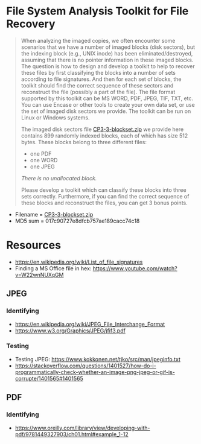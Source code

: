 # File System Analysis Toolkit for File Recovery

> When analyzing the imaged copies, we often encounter some scenarios that we have a number of imaged blocks (disk sectors), but the indexing block (e.g., UNIX inode) has been eliminated/destroyed, assuming that there is no pointer information in these imaged blocks. The question is how to design and develop a toolkit to help to recover these files by first classifying the blocks into a number of sets according to file signatures. And then for each set of blocks, the toolkit should find the correct sequence of these sectors and reconstruct the file (possibly a part of the file). The file format supported by this toolkit can be MS WORD, PDF, JPEG, TIF, TXT, etc.  You can use Encase or other tools to create your own data set, or use the set of imaged disk sectors we provide. The toolkit can be run on Linux or Windows systems.
>
> The imaged disk sectors file [CP3-3-blockset.zip](https://www.engineering.iastate.edu/~guan/course/CprE-536/courseproject920/CP3-3-blockset.zip) we provide here contains 899 randomly indexed blocks, each of which has size 512 bytes. These blocks belong to three different files: 
> * one PDF
> * one WORD
> * one JPEG 
> 
> _There is no unallocated block._
>
> Please develop a toolkit which can classify these blocks into three sets correctly. Furthermore, if you can find the correct sequence of these blocks and reconstruct the files, you can get 3 bonus points.

* Filename = [CP3-3-blockset.zip](https://www.engineering.iastate.edu/~guan/course/CprE-536/courseproject920/CP3-3-blockset.zip)
* MD5 sum = 017c90727e8dfcb757ae189cacc74c18

# Resources

- https://en.wikipedia.org/wiki/List_of_file_signatures
- Finding a MS Office file in hex: https://www.youtube.com/watch?v=W22wnNUXqGM

## JPEG

### Identifying

- https://en.wikipedia.org/wiki/JPEG_File_Interchange_Format
- https://www.w3.org/Graphics/JPEG/jfif3.pdf

### Testing

- Testing JPEG: https://www.kokkonen.net/tjko/src/man/jpeginfo.txt 
- https://stackoverflow.com/questions/1401527/how-do-i-programmatically-check-whether-an-image-png-jpeg-or-gif-is-corrupte/1401565#1401565

## PDF

### Identifying

- https://www.oreilly.com/library/view/developing-with-pdf/9781449327903/ch01.html#example_1-12